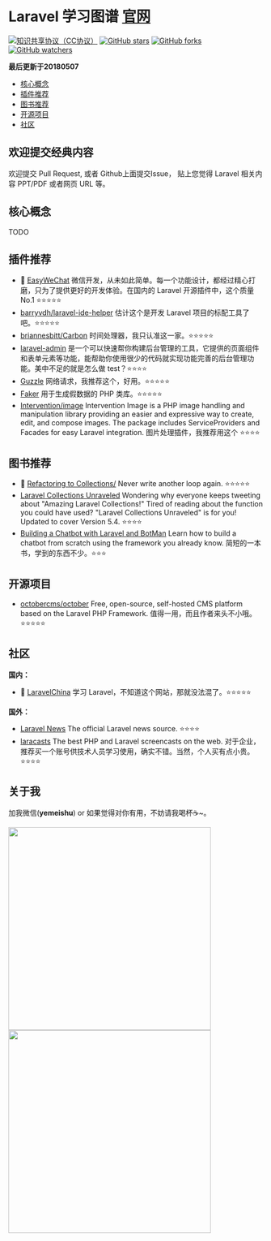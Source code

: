 # Laravel 学习图谱 [官网](https://laravel.com/)

[![知识共享协议（CC协议）](https://img.shields.io/badge/License-Creative%20Commons-DC3D24.svg)](https://creativecommons.org/licenses/by-nc-sa/4.0/deed.zh)
[![GitHub stars](https://img.shields.io/github/stars/fanly/laravel-awesome.svg?style=flat&label=Star)](https://github.com/fanly/laravel-awesome/stargazers)
[![GitHub forks](https://img.shields.io/github/forks/fanly/laravel-awesome.svg?style=flat&label=Fork)](https://github.com/fanly/laravel-awesome/fork)
[![GitHub watchers](https://img.shields.io/github/watchers/fanly/laravel-awesome.svg?style=flat&label=Watch)](https://github.com/fanly/laravel-awesome/watchers)

**最后更新于20180507**

* [核心概念](https://github.com/fanly/laravel-awesome/blob/master/README.md#核心概念)
* [插件推荐](https://github.com/fanly/laravel-awesome/blob/master/README.md#插件推荐)
* [图书推荐](https://github.com/fanly/laravel-awesome/blob/master/README.md#图书推荐)
* [开源项目](https://github.com/fanly/laravel-awesome/blob/master/README.md#开源项目)
* [社区](https://github.com/fanly/laravel-awesome/blob/master/README.md#社区)

## 欢迎提交经典内容

欢迎提交 Pull Request, 或者 Github上面提交Issue， 贴上您觉得 Laravel  相关内容 PPT/PDF 或者网页 URL 等。


## 核心概念

TODO

## 插件推荐

* :100: [EasyWeChat](https://www.easywechat.com/) 微信开发，从未如此简单。每一个功能设计，都经过精心打磨，只为了提供更好的开发体验。在国内的 Laravel 开源插件中，这个质量 No.1 :star::star::star::star::star:
* [barryvdh/laravel-ide-helper](https://github.com/barryvdh/laravel-ide-helper) 估计这个是开发 Laravel 项目的标配工具了吧。:star::star::star::star::star:
* [briannesbitt/Carbon](https://github.com/briannesbitt/Carbon?utm_source=gold_browser_extension) 时间处理器，我只认准这一家。:star::star::star::star::star:
* [laravel-admin](http://laravel-admin.org/docs/#/zh/) 是一个可以快速帮你构建后台管理的工具，它提供的页面组件和表单元素等功能，能帮助你使用很少的代码就实现功能完善的后台管理功能。美中不足的就是怎么做 test？:star::star::star::star:
* [Guzzle](http://guzzle-cn.readthedocs.io/zh_CN/latest/quickstart.html) 网络请求，我推荐这个，好用。:star::star::star::star::star:
* [Faker](https://github.com/fzaninotto/Faker?utm_source=gold_browser_extension) 用于生成假数据的 PHP 类库。:star::star::star::star::star:
* [Intervention/image](https://github.com/Intervention/image) Intervention Image is a PHP image handling and manipulation library providing an easier and expressive way to create, edit, and compose images. The package includes ServiceProviders and Facades for easy Laravel integration. 图片处理插件，我推荐用这个 :star::star::star::star:



## 图书推荐

* :100: [Refactoring to Collections/](https://adamwathan.me/refactoring-to-collections/) Never write another loop again. :star::star::star::star::star:
* [Laravel Collections Unraveled](https://leanpub.com/laravelcollectionsunraveled) Wondering why everyone keeps tweeting about "Amazing Laravel Collections!" Tired of reading about the function you could have used? "Laravel Collections Unraveled" is for you! Updated to cover Version 5.4. :star::star::star::star:
* [Building a Chatbot with Laravel and BotMan](https://laravel-news.com/chatbot) Learn how to build a chatbot from scratch using the framework you already know. 简短的一本书，学到的东西不少。:star::star::star:

## 开源项目

* [octobercms/october](http://octobercms.com/) Free, open-source, self-hosted CMS platform based on the Laravel PHP Framework. 值得一用，而且作者来头不小哦。:star::star::star::star::star:


## 社区

**国内：**

* :100: [LaravelChina](https://laravel-china.org/)
	 学习 Laravel，不知道这个网站，那就没法混了。:star::star::star::star::star:

**国外：**

* [Laravel News](https://laravel-news.com/) The official Laravel news source. :star::star::star::star:
* [laracasts](https://laracasts.com/) The best PHP and Laravel screencasts on the web. 对于企业，推荐买一个账号供技术人员学习使用，确实不错。当然，个人买有点小贵。:star::star::star::star:

## 关于我

加我微信(**yemeishu**) or 如果觉得对你有用，不妨请我喝杯:coffee:~。

<img src="http://ow20g4tgj.bkt.clouddn.com/2018-05-07-15256949976757.jpg" height="400"><img src="http://ow20g4tgj.bkt.clouddn.com/2018-05-07-15256953039020.jpg" height="400">

